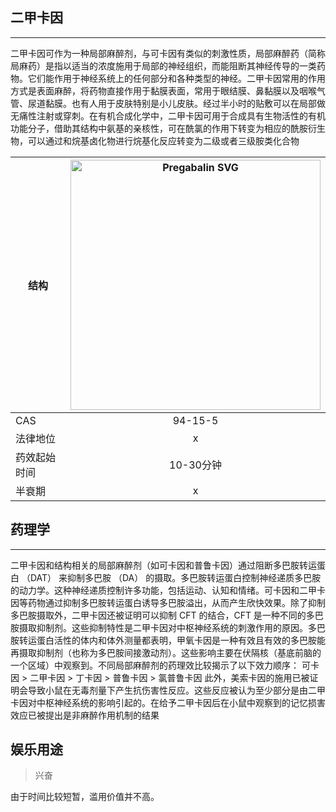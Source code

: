 ## 二甲卡因

---

二甲卡因可作为一种局部麻醉剂，与可卡因有类似的刺激性质，局部麻醉药（简称局麻药）是指以适当的浓度施用于局部的神经组织，而能阻断其神经传导的一类药物。它们能作用于神经系统上的任何部分和各种类型的神经。二甲卡因常用的作用方式是表面麻醉，将药物直接作用于黏膜表面，常用于眼结膜、鼻黏膜以及咽喉气管、尿道黏膜。也有人用于皮肤特别是小儿皮肤。经过半小时的贴敷可以在局部做无痛性注射或穿刺。在有机合成化学中，二甲卡因可用于合成具有生物活性的有机功能分子，借助其结构中氨基的亲核性，可在酰氯的作用下转变为相应的酰胺衍生物，可以通过和烷基卤化物进行烷基化反应转变为二级或者三级胺类化合物

| 结构 | <img src="https://upload.wikimedia.org/wikipedia/commons/3/3c/Pregabalin.svg" alt="Pregabalin SVG" width="400"> |
| ----------- | :-----------: |
| CAS | 94-15-5 |
| 法律地位 | x |
| 药效起始时间 | 10-30分钟 |
| 半衰期 | x |

## 药理学

---

二甲卡因和结构相关的局部麻醉剂（如可卡因和普鲁卡因）通过阻断多巴胺转运蛋白 （DAT） 来抑制多巴胺 （DA） 的摄取。多巴胺转运蛋白控制神经递质多巴胺的动力学。这种神经递质控制许多功能，包括运动、认知和情绪。可卡因和二甲卡因等药物通过抑制多巴胺转运蛋白诱导多巴胺溢出，从而产生欣快效果。除了抑制多巴胺摄取外，二甲卡因还被证明可以抑制 CFT 的结合，CFT 是一种不同的多巴胺摄取抑制剂。这些抑制特性是二甲卡因对中枢神经系统的刺激作用的原因。多巴胺转运蛋白活性的体内和体外测量都表明，甲氧卡因是一种有效且有效的多巴胺能再摄取抑制剂（也称为多巴胺间接激动剂）。这些影响主要在伏隔核（基底前脑的一个区域）中观察到。不同局部麻醉剂的药理效比较揭示了以下效力顺序：
可卡因 > 二甲卡因 > 丁卡因 > 普鲁卡因 > 氯普鲁卡因
此外，美索卡因的施用已被证明会导致小鼠在无毒剂量下产生抗伤害性反应。这些反应被认为至少部分是由二甲卡因对中枢神经系统的影响引起的。在给予二甲卡因后在小鼠中观察到的记忆损害效应已被提出是非麻醉作用机制的结果

## 娱乐用途

> 兴奋

由于时间比较短暂，滥用价值并不高。

